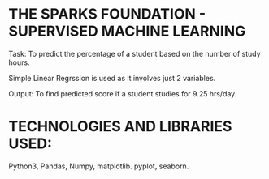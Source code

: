 # THE SPARKS FOUNDATION - SUPERVISED MACHINE LEARNING
Task: To predict the percentage of a student based on the number of study hours.

Simple Linear Regrssion is used as it involves just 2 variables. 

Output: To find predicted score if a student studies for 9.25 hrs/day.

# TECHNOLOGIES AND LIBRARIES USED:
Python3, Pandas, Numpy, matplotlib. pyplot, seaborn.
